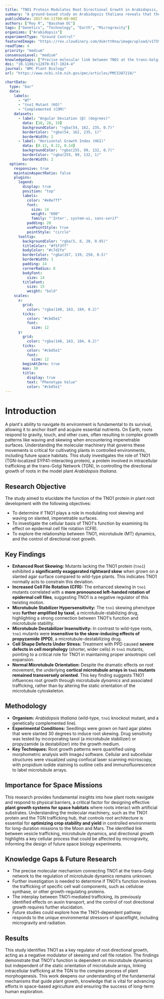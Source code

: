 ```yaml
---
title: "TNO1 Protein Modulates Root Directional Growth in Arabidopsis, A Key Insight for Space Agriculture"
summary: "A ground-based study on Arabidopsis thaliana reveals that the TNO1 protein, located at the trans-Golgi network, regulates root skewing and cell file rotation. Loss of TNO1 enhances root deviation, a finding crucial for understanding how plants navigate substrates in controlled environments like those planned for space missions."
publishDate: 2017-04-11T00:00:00Z
authors: ["Roy R", "Bassham DC"]
tags: ["Genetics", "Technology", "Earth", "Microgravity"]
organisms: ["Arabidopsis"]
experimentType: "Ground Control"
featuredImage: "https://res.cloudinary.com/dukrtt0na/image/upload/v1759679652/h4z3mkb1knwiptqaii8x.jpg"
readTime: 4
priority: "medium"
consensusLevel: "medium"
knowledgeGaps: ["Precise molecular link between TNO1 at the trans-Golgi network and microtubule dynamics", "Role of TNO1 in trafficking specific cell wall components or growth regulators", "Interaction between TNO1-mediated trafficking, auxin transport, and root directional growth", "Applicability of these findings to crop plants in space-relevant growth media"]
doi: "10.1186/s12870-017-1024-4"
journal: "BMC Plant Biology"
url: "https://www.ncbi.nlm.nih.gov/pmc/articles/PMC5387210/"

chartData:
  type: "bar"
  data:
    labels:
      - "WT"
      - "tno1 Mutant (KO)"
      - "Complemented (COM)"
    datasets:
      - label: "Angular Deviation (β) (degrees)"
        data: [18, 28, 19]
        backgroundColor: "rgba(54, 162, 235, 0.7)"
        borderColor: "rgba(54, 162, 235, 1)"
        borderWidth: 2
      - label: "Horizontal Growth Index (HGI)"
        data: [0.12, 0.22, 0.14]
        backgroundColor: "rgba(255, 99, 132, 0.7)"
        borderColor: "rgba(255, 99, 132, 1)"
        borderWidth: 2
  options:
    responsive: true
    maintainAspectRatio: false
    plugins:
      legend:
        display: true
        position: "top"
        labels:
          color: "#e0e7ff"
          font:
            size: 14
            weight: "600"
            family: "'Inter', system-ui, sans-serif"
          padding: 20
          usePointStyle: true
          pointStyle: "circle"
      tooltip:
        backgroundColor: "rgba(5, 8, 20, 0.95)"
        titleColor: "#f5f3ff"
        bodyColor: "#c7d2fe"
        borderColor: "rgba(167, 139, 250, 0.5)"
        borderWidth: 1
        padding: 14
        cornerRadius: 8
        bodyFont:
          size: 14
        titleFont:
          size: 15
          weight: "bold"
    scales:
      x:
        grid:
          color: "rgba(148, 163, 184, 0.2)"
        ticks:
          color: "#cbd5e1"
          font:
            size: 12
      y:
        grid:
          color: "rgba(148, 163, 184, 0.2)"
        ticks:
          color: "#cbd5e1"
          font:
            size: 12
        beginAtZero: true
        max: 30
        title:
          display: true
          text: "Phenotype Value"
          color: "#cbd5e1"
---
```


# Introduction
A plant's ability to navigate its environment is fundamental to its survival, allowing it to anchor itself and acquire essential nutrients. On Earth, roots respond to gravity, touch, and other cues, often resulting in complex growth patterns like waving and skewing when encountering impenetrable surfaces. Understanding the molecular machinery that governs these movements is critical for cultivating plants in controlled environments, including future space habitats. This study investigates the role of TNO1 (TGN-localized SYP41-interacting protein), a protein involved in intracellular trafficking at the trans-Golgi Network (TGN), in controlling the directional growth of roots in the model plant *Arabidopsis thaliana*.

## Research Objective
The study aimed to elucidate the function of the TNO1 protein in plant root development with the following objectives:
- To determine if TNO1 plays a role in modulating root skewing and waving on slanted, impenetrable surfaces.
- To investigate the cellular basis of TNO1's function by examining its effect on epidermal cell file rotation (CFR).
- To explore the relationship between TNO1, microtubule (MT) dynamics, and the control of directional root growth.

## Key Findings
- **Enhanced Root Skewing:** Mutants lacking the TNO1 protein (`tno1`) exhibited a **significantly exaggerated rightward skew** when grown on a slanted agar surface compared to wild-type plants. This indicates TNO1 normally acts to constrain this deviation.
- **Increased Cell File Rotation (CFR):** The enhanced skewing in `tno1` mutants correlated with a **more pronounced left-handed rotation of epidermal cell files**, suggesting TNO1 is a negative regulator of this twisting motion.
- **Microtubule Stabilizer Hypersensitivity:** The `tno1` skewing phenotype was **further amplified by taxol**, a microtubule-stabilizing drug, highlighting a strong connection between TNO1's function and microtubule stability.
- **Microtubule Destabilizer Insensitivity:** In contrast to wild-type roots, `tno1` mutants were **insensitive to the skew-inducing effects of propyzamide (PPD)**, a microtubule-destabilizing drug.
- **Cell Shape Defects Under Stress:** Treatment with PPD caused **severe defects in cell morphology** (shorter, wider cells) in `tno1` mutants, pointing to a critical role for TNO1 in maintaining proper anisotropic cell expansion.
- **Normal Microtubule Orientation:** Despite the dramatic effects on root movement, the underlying **cortical microtubule arrays in `tno1` mutants remained transversely oriented**. This key finding suggests TNO1 influences root growth through microtubule *dynamics* and associated trafficking, rather than by altering the static orientation of the microtubule cytoskeleton.

## Methodology
- **Organism:** *Arabidopsis thaliana* (wild-type, `tno1` knockout mutant, and a genetically complemented line).
- **Experimental Conditions:** Seedlings were grown on hard agar plates that were slanted 30 degrees to induce root skewing. Drug sensitivity was tested by incorporating taxol (a microtubule stabilizer) or propyzamide (a destabilizer) into the growth medium.
- **Key Techniques:** Root growth patterns were quantified using morphometric analysis with ImageJ software. Cellular and subcellular structures were visualized using confocal laser scanning microscopy, with propidium iodide staining to outline cells and immunofluorescence to label microtubule arrays.

## Importance for Space Missions
This research provides fundamental insights into how plant roots navigate and respond to physical barriers, a critical factor for designing effective **plant growth systems for space habitats** where roots interact with artificial substrates. Understanding the molecular machinery, such as the TNO1 protein and the TGN trafficking hub, that controls root architecture is essential for **optimizing crop stability and yield** in controlled environments for long-duration missions to the Moon and Mars. The identified link between vesicle trafficking, microtubule dynamics, and directional growth highlights a key cellular process that could be affected by microgravity, informing the design of future space biology experiments.

## Knowledge Gaps & Future Research
- The precise molecular mechanism connecting TNO1 at the trans-Golgi network to the regulation of microtubule dynamics remains unknown.
- Further investigation is needed to determine if TNO1's function involves the trafficking of specific cell wall components, such as cellulose synthase, or other growth-regulating proteins.
- The interplay between TNO1-mediated trafficking, its previously identified effects on auxin transport, and the control of root directional growth requires further elucidation.
- Future studies could explore how the TNO1-dependent pathway responds to the unique environmental stressors of spaceflight, including microgravity and radiation.

## Results
This study identifies TNO1 as a key regulator of root directional growth, acting as a negative modulator of skewing and cell file rotation. The findings demonstrate that TNO1's function is dependent on microtubule dynamics but independent of the static orientation of microtubule arrays, linking intracellular trafficking at the TGN to the complex process of plant morphogenesis. This work deepens our understanding of the fundamental mechanisms that guide plant growth, knowledge that is vital for advancing efforts in space-based agriculture and ensuring the success of long-term human exploration.